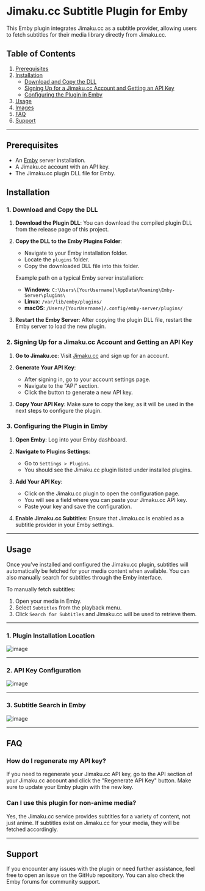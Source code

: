 # Jimaku.cc Subtitle Plugin for Emby

This Emby plugin integrates Jimaku.cc as a subtitle provider, allowing users to fetch subtitles for their media library directly from Jimaku.cc.

## Table of Contents

1. [Prerequisites](#prerequisites)
2. [Installation](#installation)
   - [Download and Copy the DLL](#download-and-copy-the-dll)
   - [Signing Up for a Jimaku.cc Account and Getting an API Key](#signing-up-for-a-jimakucc-account-and-getting-an-api-key)
   - [Configuring the Plugin in Emby](#configuring-the-plugin-in-emby)
3. [Usage](#usage)
4. [Images](#images)
5. [FAQ](#faq)
6. [Support](#support)

---

## Prerequisites

- An [Emby](https://emby.media/) server installation.
- A Jimaku.cc account with an API key.
- The Jimaku.cc plugin DLL file for Emby.

## Installation

### 1. Download and Copy the DLL

1. **Download the Plugin DLL**: You can download the compiled plugin DLL from the release page of this project.
   
2. **Copy the DLL to the Emby Plugins Folder**:
   - Navigate to your Emby installation folder.
   - Locate the `plugins` folder.
   - Copy the downloaded DLL file into this folder.
   
   Example path on a typical Emby server installation:
   - **Windows**: `C:\Users\[YourUsername]\AppData\Roaming\Emby-Server\plugins\`
   - **Linux**: `/var/lib/emby/plugins/`
   - **macOS**: `/Users/[YourUsername]/.config/emby-server/plugins/`

3. **Restart the Emby Server**: After copying the plugin DLL file, restart the Emby server to load the new plugin.

### 2. Signing Up for a Jimaku.cc Account and Getting an API Key

1. **Go to Jimaku.cc**: Visit [Jimaku.cc](https://jimaku.cc) and sign up for an account.
   
2. **Generate Your API Key**:
   - After signing in, go to your account settings page.
   - Navigate to the "API" section.
   - Click the button to generate a new API key.
   
3. **Copy Your API Key**: Make sure to copy the key, as it will be used in the next steps to configure the plugin.

### 3. Configuring the Plugin in Emby

1. **Open Emby**: Log into your Emby dashboard.
   
2. **Navigate to Plugins Settings**:
   - Go to `Settings > Plugins`.
   - You should see the Jimaku.cc plugin listed under installed plugins.
   
3. **Add Your API Key**:
   - Click on the Jimaku.cc plugin to open the configuration page.
   - You will see a field where you can paste your Jimaku.cc API key.
   - Paste your key and save the configuration.
   
4. **Enable Jimaku.cc Subtitles**: Ensure that Jimaku.cc is enabled as a subtitle provider in your Emby settings.

---

## Usage

Once you’ve installed and configured the Jimaku.cc plugin, subtitles will automatically be fetched for your media content when available. You can also manually search for subtitles through the Emby interface.

To manually fetch subtitles:
1. Open your media in Emby.
2. Select `Subtitles` from the playback menu.
3. Click `Search for Subtitles` and Jimaku.cc will be used to retrieve them.

---

### 1. Plugin Installation Location

![image](https://github.com/user-attachments/assets/3d780b7f-828d-43d6-a938-25e14da6bd45)

---

### 2. API Key Configuration

![image](https://github.com/user-attachments/assets/1aa887bc-740b-49b8-a303-82dc545aec7d)

---

### 3. Subtitle Search in Emby

![image](https://github.com/user-attachments/assets/05262f1c-3249-489e-bd7a-23028aee899b)

---

## FAQ

### How do I regenerate my API key?

If you need to regenerate your Jimaku.cc API key, go to the API section of your Jimaku.cc account and click the "Regenerate API Key" button. Make sure to update your Emby plugin with the new key.

### Can I use this plugin for non-anime media?

Yes, the Jimaku.cc service provides subtitles for a variety of content, not just anime. If subtitles exist on Jimaku.cc for your media, they will be fetched accordingly.

---

## Support

If you encounter any issues with the plugin or need further assistance, feel free to open an issue on the GitHub repository. You can also check the Emby forums for community support.

